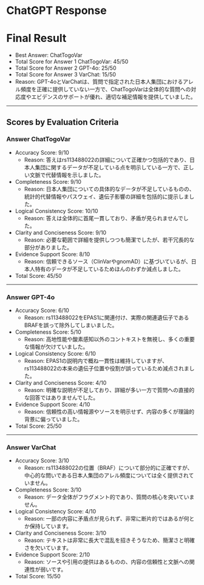 # ChatGPT Response

# Final Result

- Best Answer: ChatTogoVar
- Total Score for Answer 1 ChatTogoVar: 45/50
- Total Score for Answer 2 GPT-4o: 25/50
- Total Score for Answer 3 VarChat: 15/50
- Reason: GPT-4oとVarChatは、質問で指定された日本人集団におけるアレル頻度を正確に提供していない一方で、ChatTogoVarは全体的な質問への対応度やエビデンスのサポートが優れ、適切な補足情報を提供していました。

---

## Scores by Evaluation Criteria

### Answer ChatTogoVar
- Accuracy Score: 9/10
  - Reason: 答えはrs113488022の詳細について正確かつ包括的であり、日本人集団に関するデータが不足している点を明示している一方で、正しい文脈で代替情報を示しました。
- Completeness Score: 9/10
  - Reason: 日本人集団についての具体的なデータが不足しているものの、統計的代替情報やパスウェイ、遺伝子影響の詳細を包括的に提示しました。
- Logical Consistency Score: 10/10
  - Reason: 答えは全体的に首尾一貫しており、矛盾が見られませんでした。
- Clarity and Conciseness Score: 9/10
  - Reason: 必要な範囲で詳細を提供しつつも簡潔でしたが、若干冗長的な部分がありました。
- Evidence Support Score: 8/10
  - Reason: 信頼できるソース（ClinVarやgnomAD）に基づいているが、日本人特有のデータが不足しているためほんのわずか減点しました。
- Total Score: 45/50

---

### Answer GPT-4o
- Accuracy Score: 6/10
  - Reason: rs113488022をEPAS1に関連付け、実際の関連遺伝子であるBRAFを誤って除外してしまいました。
- Completeness Score: 5/10
  - Reason: 高地性能や酸素感知以外のコントキストを無視し、多くの重要な情報が欠けていました。
- Logical Consistency Score: 6/10
  - Reason: EPAS1の説明内で概ね一貫性は維持していますが、rs113488022の本来の遺伝子位置や役割が誤っているため減点されました。
- Clarity and Conciseness Score: 4/10
  - Reason: 明確な説明が不足しており、詳細が多い一方で質問への直接的な回答ではありませんでした。
- Evidence Support Score: 4/10
  - Reason: 信頼性の高い情報源やソースを明示せず、内容の多くが理論的背景に偏っていました。
- Total Score: 25/50

---

### Answer VarChat
- Accuracy Score: 3/10
  - Reason: rs113488022の位置（BRAF）について部分的に正確ですが、中心的な問いである日本人集団のアレル頻度については全く提供されていません。
- Completeness Score: 3/10
  - Reason: データ全体がフラグメント的であり、質問の核心を突いていません。
- Logical Consistency Score: 4/10
  - Reason: 一部の内容に矛盾点が見られず、非常に断片的ではあるが何とか保持しています。
- Clarity and Conciseness Score: 3/10
  - Reason: テキストは非常に長大で混乱を招きそうなため、簡潔さと明確さを欠いています。
- Evidence Support Score: 2/10
  - Reason: ソースや引用の提供はあるものの、内容の信頼性と文脈への関連性が弱いです。
- Total Score: 15/50